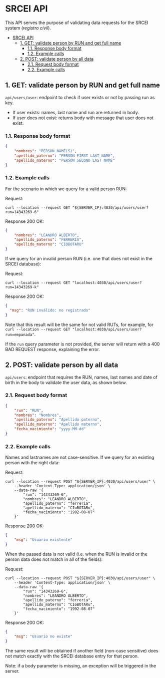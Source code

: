 # SRCEI API

This API serves the purpose of validating data requests for the SRCEI system (*registro civil*).

- [SRCEI API](#srcei-api)
  - [1. GET: validate person by RUN and get full name](#1-get-validate-person-by-run-and-get-full-name)
    - [1.1. Response body format](#11-response-body-format)
    - [1.2. Example calls](#12-example-calls)
  - [2. POST: validate person by all data](#2-post-validate-person-by-all-data)
    - [2.1. Request body format](#21-request-body-format)
    - [2.2. Example calls](#22-example-calls)

## 1. GET: validate person by RUN and get full name

`api/users/user`: endpoint to check if user exists or not by passing run as key.

- If user exists: names, last name and run are returned in body.
- If user does not exist: returns body with message that user does not exist.

### 1.1. Response body format

```json
{
    "nombres": "PERSON NAME(S)",
    "apellido_paterno": "PERSON FIRST LAST NAME",
    "apellido_materno": "PERSON SECOND LAST NAME"
}
```

### 1.2. Example calls

For the scenario in which we query for a valid person RUN:

Request:

```shell
curl --location --request GET "${SERVER_IP}:4030/api/users/user?run=14343269-6"
```

Response 200 OK:

```json
{
    "nombres": "LEANDRO ALBERTO",
    "apellido_paterno": "FERRERIA",
    "apellido_materno": "CIOBOTARU"
}
```

If we query for an invalid person RUN (i.e. one that does not exist in the SRCEI database):

Request:

```shell
curl --location --request GET "localhost:4030/api/users/user?run=14343269-k"
```

Response 200 OK:

```json
{
  "msg": "RUN inválido: no registrado"
}
```

Note that this result will be the same for not valid RUTs, for example, for `curl --location --request GET "localhost:4030/api/users/user?run=empanada"`.

If the `run` query parameter is not provided, the server will return with a 400 BAD REQUEST response, explaining the error.

## 2. POST: validate person by all data

`api/users`: endpoint that requires the RUN, names, last names and date of birth in the body to validate the user data, as shown below.

### 2.1. Request body format

```json
{
    "run": "RUN",
    "nombres": "Nombres",
    "apellido_paterno": "Apellido paterno",
    "apellido_materno": "Apellido materno",
    "fecha_nacimiento": "yyyy-MM-dd"
}
```

### 2.2. Example calls

Names and lastnames are not case-sensitive. If we query for an existing person with the right data:

Request:

```shell
curl --location --request POST "${SERVER_IP}:4030/api/users/user" \
    --header 'Content-Type: application/json' \
    --data-raw '{
        "run": "14343269-6",
        "nombres": "LEANDRO ALBERTO",
        "apellido_paterno": "ferreria",
        "apellido_materno": "CIoBOTARu",
        "fecha_nacimiento": "1992-08-07"
    }'
```

Response 200 OK:

```json
{
    "msg": "Usuario existente"
}
```

When the passed data is not valid (i.e. when the RUN is invalid or the person data does not match in all of the fields):

Request:

```shell
curl --location --request POST "${SERVER_IP}:4030/api/users/user" \
    --header 'Content-Type: application/json' \
    --data-raw '{
        "run": "14343269-6",
        "nombres": "LEANDRO ALBERTO",
        "apellido_paterno": "ferreria",
        "apellido_materno": "CIoBOTARu",
        "fecha_nacimiento": "1992-08-07"
    }'
```

Response 200 OK:

```json
{
    "msg": "Usuario no existe"
}
```

The same result will be obtained if another field (non-case sensitive) does not match exactly with the SRCEI database entry for that person.

Note: if a body parameter is missing, an exception will be triggered in the server.
